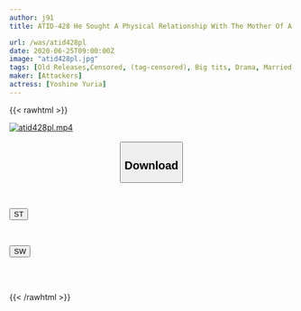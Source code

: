 ```yaml
---
author: j91
title: ATID-428 He Sought A Physical Relationship With The Mother Of A Close Friend Who Drowned In A Affair With His Son In Search Of The Image Of His Late Husband, And Continued To Commit As Long As His Lust. Yoshine Yuria

url: /was/atid428pl
date: 2020-06-25T09:00:00Z
image: "atid428pl.jpg"
tags: [Old Releases,Censored, (tag-censored), Big tits, Drama, Married Woman, Solowork]
maker: [Attackers]
actress: [Yoshine Yuria]
---
```



{{< rawhtml >}}

<div class="video" data-videoid="74Dm12A6xRuAp0P">
    <a href="javascript:;">
        <img src="/was/atid428pl/atid428pl.jpg" width="WIDTH" height="HEIGHT" alt="atid428pl.mp4" loading="lazy">
    </a>
</div>

<script type="text/javascript" src="https://j91.asia/asset/on-demand-st.js"></script>

<br>
  <link rel="stylesheet" href="https://j91.asia/asset/bs5.css">
  
  <center>
  <button class="btn btn-primary" type="button" data-bs-toggle="collapse" data-bs-target=".multi-collapse" aria-expanded="false" aria-controls="multiCollapseExample1 multiCollapseExample2"><h2>Download</h2></button></center>
</p>
<div class="row">
  <div class="col">
    <div class="collapse multi-collapse" id="multiCollapseExample1">
      <div class="card card-body">
	      	      <br>
<div class="buttons">  
<p><a href="https://streamtape.to/v/74Dm12A6xRuAp0P" target="_blank"><button class="btn-hover color-3"><i class="fa fa-download"></i> ST</button></a></p></div>
    </div>
  </div>
</div>
  <div class="col">
    <div class="collapse multi-collapse" id="multiCollapseExample2">
      <div class="card card-body">
	      <br>
<div class="buttons">
<p><a href="https://flaswish.com/hwez1v1wn0md" target="_blank"><button class="btn-hover color-2"><i class="fa fa-download"></i> SW</button></a></p></div>
<br><br>
      </div>
    </div>
  </div>
</div>

{{< /rawhtml >}}